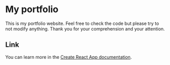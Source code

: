 # My portfolio

This is my portfolio website.
Feel free to check the code but please try to not modify anything.
Thank you for your comprehension and your attention.

## Link

You can learn more in the [Create React App documentation](https://facebook.github.io/create-react-app/docs/getting-started).
